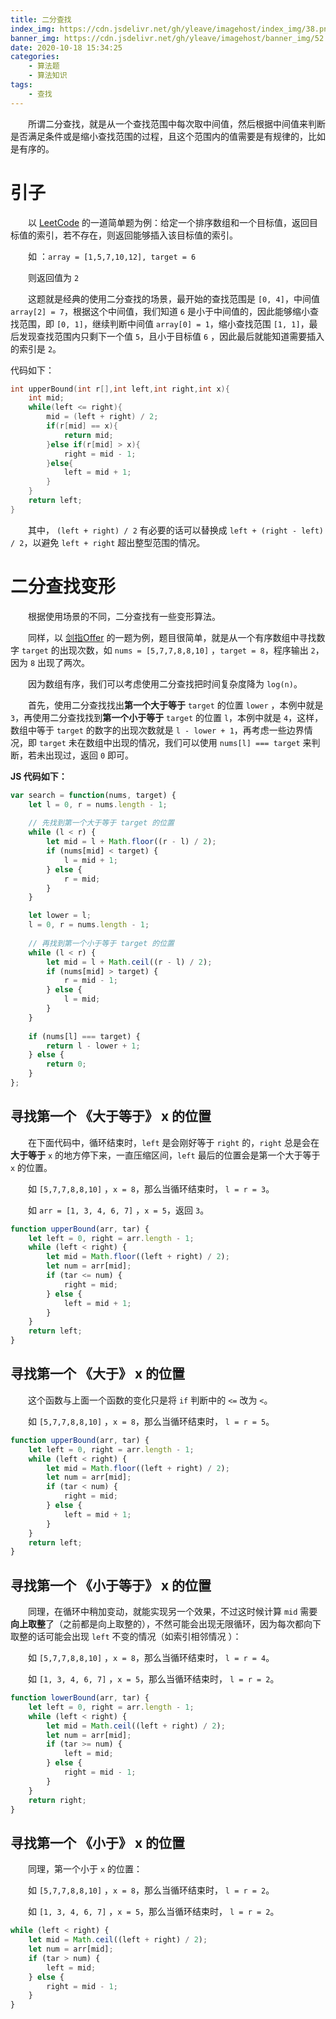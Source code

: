```yaml
---
title: 二分查找
index_img: https://cdn.jsdelivr.net/gh/yleave/imagehost/index_img/38.png
banner_img: https://cdn.jsdelivr.net/gh/yleave/imagehost/banner_img/52.jpg
date: 2020-10-18 15:34:25
categories:
    - 算法题
    - 算法知识
tags:
    - 查找
---
```


&emsp;&emsp;所谓二分查找，就是从一个查找范围中每次取中间值，然后根据中间值来判断是否满足条件或是缩小查找范围的过程，且这个范围内的值需要是有规律的，比如是有序的。

# 引子

&emsp;&emsp;以 [LeetCode](https://leetcode-cn.com/problems/search-insert-position/) 的一道简单题为例：给定一个排序数组和一个目标值，返回目标值的索引，若不存在，则返回能够插入该目标值的索引。

&emsp;&emsp;如 ：`array = [1,5,7,10,12], target = 6`

&emsp;&emsp;则返回值为 `2`

&emsp;&emsp;这题就是经典的使用二分查找的场景，最开始的查找范围是 `[0, 4]`，中间值 `array[2] = 7`，根据这个中间值，我们知道 `6` 是小于中间值的，因此能够缩小查找范围，即 `[0, 1]`，继续判断中间值 `array[0] = 1`，缩小查找范围 `[1, 1]`，最后发现查找范围内只剩下一个值 `5`，且小于目标值 `6` ，因此最后就能知道需要插入的索引是 `2`。

代码如下：

```c
int upperBound(int r[],int left,int right,int x){
    int mid;
    while(left <= right){
        mid = (left + right) / 2;
        if(r[mid] == x){
            return mid;
        }else if(r[mid] > x){
            right = mid - 1;
        }else{
            left = mid + 1;
        }
    }
    return left;
}
```

&emsp;&emsp;其中， `(left + right) / 2` 有必要的话可以替换成 `left + (right - left) / 2`，以避免 `left + right` 超出整型范围的情况。



# 二分查找变形

&emsp;&emsp;根据使用场景的不同，二分查找有一些变形算法。

&emsp;&emsp;同样，以 [剑指Offer](https://leetcode-cn.com/problems/zai-pai-xu-shu-zu-zhong-cha-zhao-shu-zi-lcof/) 的一题为例，题目很简单，就是从一个有序数组中寻找数字 `target` 的出现次数，如 `nums = [5,7,7,8,8,10]` ，`target = 8`，程序输出 `2`，因为 `8` 出现了两次。

&emsp;&emsp;因为数组有序，我们可以考虑使用二分查找把时间复杂度降为 `log(n)`。

&emsp;&emsp;首先，使用二分查找找出**第一个大于等于** `target` 的位置 `lower` ，本例中就是 `3`，再使用二分查找找到**第一个小于等于** `target` 的位置 `l`，本例中就是 `4`，这样，数组中等于 `target` 的数字的出现次数就是 `l - lower + 1`，再考虑一些边界情况，即 `target` 未在数组中出现的情况，我们可以使用 `nums[l] === target`  来判断，若未出现过，返回 `0` 即可。

**JS 代码如下：**

```js
var search = function(nums, target) {
    let l = 0, r = nums.length - 1;
	
    // 先找到第一个大于等于 target 的位置
    while (l < r) {
        let mid = l + Math.floor((r - l) / 2);
        if (nums[mid] < target) {
            l = mid + 1;
        } else {
            r = mid;
        }
    }

    let lower = l;
    l = 0, r = nums.length - 1;
	
    // 再找到第一个小于等于 target 的位置
    while (l < r) {
        let mid = l + Math.ceil((r - l) / 2);
        if (nums[mid] > target) {
            r = mid - 1;
        } else {
            l = mid;
        }
    }
    
    if (nums[l] === target) {
        return l - lower + 1;
    } else {
        return 0;
    }
};
```

## 寻找第一个 《大于等于》  x 的位置

&emsp;&emsp;在下面代码中，循环结束时，`left` 是会刚好等于 `right` 的，`right` 总是会在**大于等于** `x` 的地方停下来，一直压缩区间，`left` 最后的位置会是第一个大于等于 `x` 的位置。

&emsp;&emsp;如 `[5,7,7,8,8,10]` ，`x = 8`，那么当循环结束时， `l = r = 3`。

&emsp;&emsp;如 `arr = [1, 3, 4, 6, 7]` ，`x = 5`，返回 `3`。

```js
function upperBound(arr, tar) {
    let left = 0, right = arr.length - 1;
    while (left < right) {
        let mid = Math.floor((left + right) / 2);
        let num = arr[mid];
        if (tar <= num) {
            right = mid;
        } else {
            left = mid + 1;
        }
    }
    return left;
}
```



## 寻找第一个 《大于》  x 的位置

&emsp;&emsp;这个函数与上面一个函数的变化只是将 `if` 判断中的 `<=` 改为 `<`。

&emsp;&emsp;如 `[5,7,7,8,8,10]` ，`x = 8`，那么当循环结束时， `l = r = 5`。

```js
function upperBound(arr, tar) {
    let left = 0, right = arr.length - 1;
    while (left < right) {
        let mid = Math.floor((left + right) / 2);
        let num = arr[mid];
        if (tar < num) {
            right = mid;
        } else {
            left = mid + 1;
        }
    }
    return left;
}
```

## 寻找第一个 《小于等于》  x 的位置

&emsp;&emsp;同理，在循环中稍加变动，就能实现另一个效果，不过这时候计算 `mid` 需要**向上取整**了（之前都是向上取整的），不然可能会出现无限循环，因为每次都向下取整的话可能会出现 `left` 不变的情况（如索引相邻情况 ）：

&emsp;&emsp;如 `[5,7,7,8,8,10]` ，`x = 8`，那么当循环结束时， `l = r = 4`。

&emsp;&emsp;如 `[1, 3, 4, 6, 7]` ，`x = 5`，那么当循环结束时， `l = r = 2`。

```js
function lowerBound(arr, tar) {
    let left = 0, right = arr.length - 1;
    while (left < right) {
        let mid = Math.ceil((left + right) / 2);
        let num = arr[mid];
        if (tar >= num) {
            left = mid;
        } else {
            right = mid - 1;
        }
    }
	return right;
}
```

## 寻找第一个 《小于》 x 的位置

&emsp;&emsp;同理，第一个小于 `x` 的位置：

&emsp;&emsp;如 `[5,7,7,8,8,10]` ，`x = 8`，那么当循环结束时， `l = r = 2`。

&emsp;&emsp;如 `[1, 3, 4, 6, 7]` ，`x = 5`，那么当循环结束时， `l = r = 2`。

```js
while (left < right) {
    let mid = Math.ceil((left + right) / 2);
    let num = arr[mid];
    if (tar > num) {
        left = mid;
    } else {
        right = mid - 1;
    }
}
```


